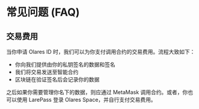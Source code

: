 # 常见问题 (FAQ)

## 交易费用

当你申请 Olares ID 时，我们可以为你支付调用合约的交易费用。流程大致如下：

-   你向我们提供由你的私钥签名的数据和签名
-   我们将交易发送至智能合约
-   区块链在验证签名后会记录你的数据

之后如果你需要管理你名下的数据，则应通过 MetaMask 调用合约。或者，你也可以使用 LarePass 登录 Olares Space，并自行支付交易费用。